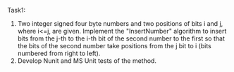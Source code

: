 Task1: 
1. Two integer signed four byte numbers and two positions of bits i and j, where i<=j, are given. 
   Implement the "InsertNumber" algorithm to insert bits from the j-th to the i-th bit of the second number to the first so that 
   the bits of the second number take positions from the j bit to i (bits numbered from right to left). 
2. Develop Nunit and MS Unit tests of the method.

